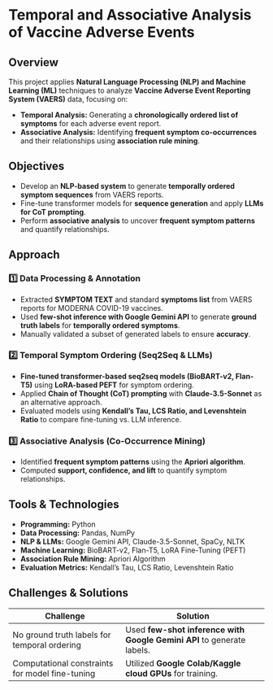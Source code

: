 # Temporal and Associative Analysis of Vaccine Adverse Events

## Overview
This project applies **Natural Language Processing (NLP) and Machine Learning (ML)** techniques to analyze **Vaccine Adverse Event Reporting System (VAERS)** data, focusing on:
- **Temporal Analysis:** Generating a **chronologically ordered list of symptoms** for each adverse event report.
- **Associative Analysis:** Identifying **frequent symptom co-occurrences** and their relationships using **association rule mining**.

## Objectives
- Develop an **NLP-based system** to generate **temporally ordered symptom sequences** from VAERS reports.
- Fine-tune transformer models for **sequence generation** and apply **LLMs for CoT prompting**.
- Perform **associative analysis** to uncover **frequent symptom patterns** and quantify relationships.

## Approach

### **1️⃣ Data Processing & Annotation**
- Extracted **SYMPTOM TEXT** and standard **symptoms list** from VAERS reports for MODERNA COVID-19 vaccines.
- Used **few-shot inference with Google Gemini API** to generate **ground truth labels** for **temporally ordered symptoms**.
- Manually validated a subset of generated labels to ensure **accuracy**.

### **2️⃣ Temporal Symptom Ordering (Seq2Seq & LLMs)**
- **Fine-tuned transformer-based seq2seq models (BioBART-v2, Flan-T5)** using **LoRA-based PEFT** for symptom ordering.
- Applied **Chain of Thought (CoT) prompting** with **Claude-3.5-Sonnet** as an alternative approach.
- Evaluated models using **Kendall’s Tau, LCS Ratio, and Levenshtein Ratio** to compare fine-tuning vs. LLM inference.

### **3️⃣ Associative Analysis (Co-Occurrence Mining)**
- Identified **frequent symptom patterns** using the **Apriori algorithm**.
- Computed **support, confidence, and lift** to quantify symptom relationships.

## Tools & Technologies
- **Programming:** Python
- **Data Processing:** Pandas, NumPy
- **NLP & LLMs:** Google Gemini API, Claude-3.5-Sonnet, SpaCy, NLTK
- **Machine Learning:** BioBART-v2, Flan-T5, LoRA Fine-Tuning (PEFT)
- **Association Rule Mining:** Apriori Algorithm
- **Evaluation Metrics:** Kendall’s Tau, LCS Ratio, Levenshtein Ratio

## Challenges & Solutions
| Challenge | Solution |
|-----------|----------|
| No ground truth labels for temporal ordering | Used **few-shot inference with Google Gemini API** to generate labels. |
| Computational constraints for model fine-tuning | Utilized **Google Colab/Kaggle cloud GPUs** for training. |

